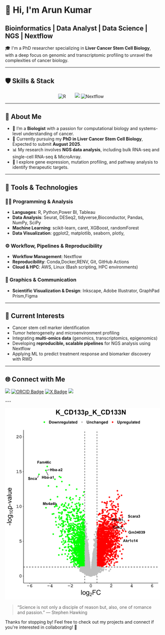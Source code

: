 # 👋 Hi, I'm Arun Kumar

## Bioinformatics | Data Analyst |  Data Science | NGS | Nextflow

🎓 I'm a PhD researcher specializing in **Liver Cancer Stem Cell Biology**, with a deep focus on genomic and transcriptomic profiling to unravel the complexities of cancer biology.

---
## 🛡️ Skills & Stack

<p align="center">
  <!-- R icon -->
  <img src="https://www.r-project.org/logo/Rlogo.png" width="60" alt="R" style="vertical-align: middle; margin-right: 25px;" />

  <!-- SkillIcons set -->
  <img src="https://skillicons.dev/icons?i=python,docker,linux,rust,git,vscode&theme=dark"/>
   
  <!-- Nextflow icon -->
  <img src="https://commons.wikimedia.org/wiki/File:Logo_Nextflow_(new).png" width="150" alt="Nextflow" style="vertical-align: middle; margin-right: 10px;" />
</p>


---

## 🔬 About Me

- 🧬 I’m a **Biologist** with a passion for computational biology and systems-level understanding of cancer.
- 🧪 Currently pursuing my **PhD in Liver Cancer Stem Cell Biology**, Expected to submit **August 2025**.
- 📊 My research involves **NGS data analysis**, including bulk RNA-seq and single-cell RNA-seq & MicroArray.
- 🧠 I explore gene expression, mutation profiling, and pathway analysis to identify therapeutic targets.

---

## 🧰 Tools & Technologies

### 🧑‍💻 Programming & Analysis
- **Languages**: R, Python,Power BI, Tableau
- **Data Analysis**: Seurat, DESeq2, tidyverse,Bioconductor, Pandas, NumPy, SciPy
- **Machine Learning**: scikit-learn, caret, XGBoost, randomForest
- **Data Visualization**: ggplot2, matplotlib, seaborn, plotly, 

### ⚙️ Workflow, Pipelines & Reproducibility
- **Workflow Management**: Nextflow
- **Reproducibility**:  Conda,Docker,RENV, Git, GitHub Actions
- **Cloud & HPC**: AWS, Linux (Bash scripting, HPC environments)

### 🎨 Graphics & Communication
- **Scientific Visualization & Design**: Inkscape, Adobe Illustrator, GraphPad Prism,Figma

---

## 📘 Current Interests

- Cancer stem cell marker identification  
- Tumor heterogeneity and microenvironment profiling  
- Integrating **multi-omics data** (genomics, transcriptomics, epigenomics)  
- Developing **reproducible, scalable pipelines** for NGS analysis using Nextflow  
- Applying ML to predict treatment response and biomarker discovery with RWD

---
## 🌐 Connect with Me

<p>
  <a href="https://www.linkedin.com/in/arun-kumar-a7896a44/" target="_blank"><img src="https://img.shields.io/badge/-LinkedIn-0077B5?style=for-the-badge&logo=Linkedin&logoColor=white"/></a>
 <a href="https://orcid.org/0000-0001-9336-7810" target="_blank"><img src="https://img.shields.io/badge/ORCID-0000--0001--9336--7810-A6CE39?style=for-the-badge&logo=orcid&logoColor=white" alt="ORCID Badge"/></a>
  <a href="https://x.com/ArunExcelbiotec" target="_blank">  <img src="https://img.shields.io/badge/X-1DA1F2?style=for-the-badge&logo=x&logoColor=white" alt="X Badge"/></a>
  <a href="mailto:kumar.arun@mh-hannover.de"><img src="https://img.shields.io/badge/-Email-D14836?style=for-the-badge&logo=Gmail&logoColor=white"/></a>
  
</p>
---

![K_CD133p_K_CD133N](https://github.com/arunmhh/arunmhh/raw/main/Image/K_CD133p_K_CD133N.png)

> “Science is not only a disciple of reason but, also, one of romance and passion.” — Stephen Hawking

Thanks for stopping by! Feel free to check out my projects and connect if you're interested in collaborating! 🌱

